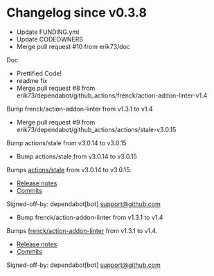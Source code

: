 # Changelog since v0.3.8
- Update FUNDING.yml 
- Update CODEOWNERS 
- Merge pull request #10 from erik73/doc

Doc 
- Prettified Code! 
- readme fix 
- Merge pull request #8 from erik73/dependabot/github_actions/frenck/action-addon-linter-v1.4

Bump frenck/action-addon-linter from v1.3.1 to v1.4 
- Merge pull request #9 from erik73/dependabot/github_actions/actions/stale-v3.0.15

Bump actions/stale from v3.0.14 to v3.0.15 
- Bump actions/stale from v3.0.14 to v3.0.15

Bumps [actions/stale](https://github.com/actions/stale) from v3.0.14 to v3.0.15.
- [Release notes](https://github.com/actions/stale/releases)
- [Commits](https://github.com/actions/stale/compare/v3.0.14...86561461b92875de77a8b2d2e75f004c826e8f45)

Signed-off-by: dependabot[bot] <support@github.com> 
- Bump frenck/action-addon-linter from v1.3.1 to v1.4

Bumps [frenck/action-addon-linter](https://github.com/frenck/action-addon-linter) from v1.3.1 to v1.4.
- [Release notes](https://github.com/frenck/action-addon-linter/releases)
- [Commits](https://github.com/frenck/action-addon-linter/compare/v1.3.1...c82c5e9ca0ce5fc9b15756f1c0e39531b95d11b0)

Signed-off-by: dependabot[bot] <support@github.com> 
